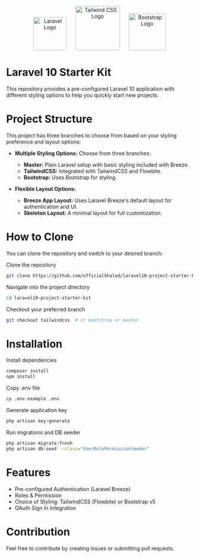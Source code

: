 <p align="center">
    <img src="https://upload.wikimedia.org/wikipedia/commons/9/9a/Laravel.svg" width="90" alt="Laravel Logo">
    &nbsp;&nbsp;&nbsp;&nbsp;
    <img src="https://upload.wikimedia.org/wikipedia/commons/d/d5/Tailwind_CSS_Logo.svg" width="120" alt="Tailwind CSS Logo">
    &nbsp;&nbsp;&nbsp;&nbsp;
    <img src="https://upload.wikimedia.org/wikipedia/commons/b/b2/Bootstrap_logo.svg" width="100" alt="Bootstrap Logo">
</p>


# Laravel 10 Starter Kit
This repository provides a pre-configured Laravel 10 application with different styling options to help you quickly start new projects.

# Project Structure
This project has three branches to choose from based on your styling preference and layout options:

- **Multiple Styling Options:** Choose from three branches:
  - **Master:** Plain Laravel setup with basic styling included with Breeze.
  - **TailwindCSS:** Integrated with TailwindCSS and Flowbite.
  - **Bootstrap:** Uses Bootstrap for styling.

- **Flexible Layout Options:**
  - **Breeze App Layout:** Uses Laravel Breeze's default layout for authentication and UI.
  - **Skeleton Layout:** A minimal layout for full customization.

# How to Clone
You can clone the repository and switch to your desired branch:

Clone the repository
```bash
git clone https://github.com/officialkhaled/laravel10-project-starter-kit.git
```
Navigate into the project directory
```bash
cd laravel10-project-starter-kit
```
Checkout your preferred branch
```bash
git checkout tailwindcss  # or bootstrap or master
```

# Installation
Install dependencies
```bash
composer install
npm install
```

Copy .env file
```bash
cp .env.example .env
```

Generate application key
```bash
php artisan key:generate
```

Run migrations and DB seeder
```bash
php artisan migrate:fresh
php artisan db:seed --class="UserRolePermissionSeeder" 
```

# Features
- Pre-configured Authentication (Laravel Breeze)
- Roles & Permission 
- Choice of Styling: TailwindCSS (Flowbite) or Bootstrap v5
- OAuth Sign In Integration

# Contribution
Feel free to contribute by creating issues or submitting pull requests.

